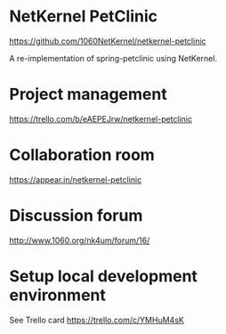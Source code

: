 # NetKernel PetClinic
https://github.com/1060NetKernel/netkernel-petclinic

A re-implementation of spring-petclinic using NetKernel.

# Project management
https://trello.com/b/eAEPEJrw/netkernel-petclinic

# Collaboration room
https://appear.in/netkernel-petclinic

# Discussion forum
http://www.1060.org/nk4um/forum/16/

# Setup local development environment
See Trello card https://trello.com/c/YMHuM4sK